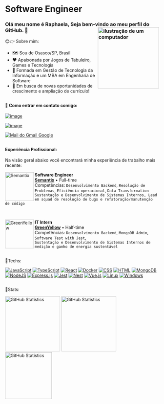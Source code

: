 # Software Engineer

### Olá meu nome é Raphaela, Seja bem-vindo ao meu perfil do GitHub. 🙂 <img src="https://raw.githubusercontent.com/MicaelliMedeiros/micaellimedeiros/master/image/computer-illustration.png" alt="ilustração de um computador" min-width="200px" max-width="200px" width="200px" align="right">

😊👉 Sobre mim:

- 🗺️ Sou de Osasco/SP, Brasil
- ❤️ Apaixonada por Jogos de Tabuleiro, Games e Tecnologia
- 🧠 Formada em Gestão de Tecnologia da Informação e um MBA em Engenharia de Software
- 💼 Em busca de novas oportunidades de crescimento e ampliação de currículo!

##

#### 📱 Como entrar em contato comigo:

[![image](https://img.shields.io/badge/Medium-12100E?style=for-the-badge&logo=medium&logoColor=white)](https://raphaelabaldi.medium.com)

[![image](https://img.shields.io/badge/LinkedIn-0077B5?style=for-the-badge&logo=linkedin&logoColor=white)](https://www.linkedin.com/in/raphaela-baldi-6ab276126/)

[<img alt="Mail do Gmail Google" src="https://img.shields.io/badge/Gmail-D14836?style=for-the-badge&logo=gmail&logoColor=white"/>](mailto:rphbaldi@gmail.com)

##

#### Experiência Profissional:

Na visão geral abaixo você encontrará minha experiência de trabalho mais recente:

[<img align="left" height="94px" width="94px" alt="Semantix" src="https://parque.inova.unicamp.br/wp-content/uploads/2020/04/semantix-315x180.jpg"/>](https://www.semantix.com/)
**Software Engineer** \
[**Semantix**](https://www.semantix.com/) • Full-time \
Competências: `Desenvolvimento Backend`, `Resolução de Problemas`, `Eficiência operacional`, `Data Transformation`
<br/> `Sustentação e Desenvolvimento de Sistemas Internos, Lead em squad de resolução de bugs e refatoração/manutenção de código`

<br/>

[<img align="left" height="94px" width="94px" alt="GreenYellow" src="https://www.greenyellow.co/wp-content/uploads/2020/03/logo_greenyellow1-1024x485.jpg"/>](https://greenyellow.com.br/)
**IT Intern** \
[**GreenYellow**](https://greenyellow.com.br/) • Half-time \
Competências: `Desenvolvimento Backend`, `MongoDB Admin`, `Software Test with Jest`,
<br/> `Sustentação e Desenvolvimento de Sistemas Internos de medição e ganho de energia sustentável`

##

🚀Techs:

[![JavaScript](https://img.shields.io/badge/JavaScript-F7DF1E?logo=javascript&logoColor=000)](#)
[![TypeScript](https://img.shields.io/badge/TypeScript-3178C6?logo=typescript&logoColor=fff)](#)
[![React](https://img.shields.io/badge/React-%2320232a.svg?logo=react&logoColor=%2361DAFB)](#)
[![Docker](https://img.shields.io/badge/Docker-2496ED?logo=docker&logoColor=fff)](#)
[![CSS](https://img.shields.io/badge/CSS-1572B6?logo=css3&logoColor=fff)](#)
[![HTML](https://img.shields.io/badge/HTML-%23E34F26.svg?logo=html5&logoColor=white)](#)
[![MongoDB](https://img.shields.io/badge/MongoDB-%234ea94b.svg?logo=mongodb&logoColor=white)](#)
[![NodeJS](https://img.shields.io/badge/Node.js-6DA55F?logo=node.js&logoColor=white)](#)
[![Express.js](https://img.shields.io/badge/Express.js-%23404d59.svg?logo=express&logoColor=%2361DAFB)](#)
[![Jest](https://img.shields.io/badge/Jest-C21325?logo=jest&logoColor=fff)](#)
[![Nest](https://img.shields.io/badge/Nest.js-%23E0234E.svg?logo=nestjs&logoColor=white)](#)
[![Vue.js](https://img.shields.io/badge/Vue.js-4FC08D?logo=vuedotjs&logoColor=fff)](#)
[![Linux](https://img.shields.io/badge/Linux-FCC624?logo=linux&logoColor=black)](#)
[![Windows](https://custom-icon-badges.demolab.com/badge/Windows-0078D6?logo=windows11&logoColor=white)](#)

##

🌟Stats:

[<img height="180px" alt="GitHub Statistics" src="https://github-readme-stats.vercel.app/api/top-langs/?username=raphaelabaldi&layout=compact&langs_count=7&theme=radical"/>](https://github.com/)
[<img height="180px" alt="GitHub Statistics" src="https://github-readme-stats.vercel.app/api/?username=raphaelabaldi&show_icons=true&include_all_commits=true&theme=radical"/>](https://github.com/)
[<img height="153px" alt="GitHub Statistics" src="http://github-readme-streak-stats.herokuapp.com/?user=raphaelabaldi&amp;theme=radical"/>](https://github.com/)
